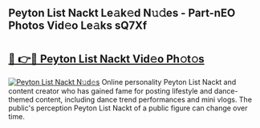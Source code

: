 ## Peyton List Nackt Le𝚊k𝚎d N𝚞𝚍es - Part-nEO Photos Vid𝚎o Le𝚊ks sQ7Xf

# <h2><a href="http://fb2kvn.evod.top/?m=Peyton+List+Nackt">🔗 👉🔴 Peyton List Nackt Vid𝚎o Ph𝚘t𝚘s</a></h2>

[![Peyton List Nackt N𝚞d𝚎s](https://i.imgur.com/8V9OHl7.gif)](http://fb2kvn.evod.top/?m=Peyton+List+Nackt)
Online personality Peyton List Nackt and content creator who has gained fame for posting lifestyle and dance-themed content, including dance trend performances and mini vlogs. The public's perception Peyton List Nackt of a public figure can change over time. 
